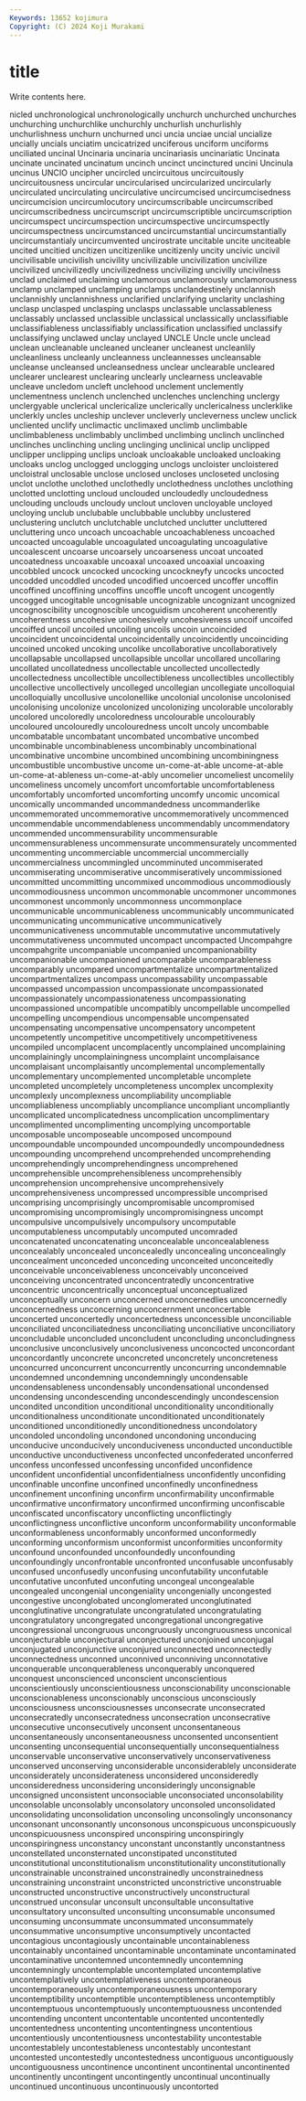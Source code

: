 ```yaml
---
Keywords: 13652 kojimura
Copyright: (C) 2024 Koji Murakami
---
```


# title

Write contents here.



nicled unchronological unchronologically unchurch unchurched
unchurches unchurching unchurchlike unchurchly unchurlish unchurlishly unchurlishness unchurn unchurned unci
uncia unciae uncial uncialize uncially uncials unciatim uncicatrized unciferous unciform
unciforms unciliated uncinal Uncinaria uncinaria uncinariasis uncinariatic Uncinata uncinate uncinated
uncinatum uncinch uncinct uncinctured uncini Uncinula uncinus UNCIO uncipher uncircled
uncircuitous uncircuitously uncircuitousness uncircular uncircularised uncircularized uncircularly uncirculated uncirculating uncirculative
uncircumcised uncircumcisedness uncircumcision uncircumlocutory uncircumscribable uncircumscribed uncircumscribedness uncircumscript uncircumscriptible uncircumscription
uncircumspect uncircumspection uncircumspective uncircumspectly uncircumspectness uncircumstanced uncircumstantial uncircumstantially uncircumstantialy uncircumvented
uncirostrate uncitable uncite unciteable uncited uncitied uncitizen uncitizenlike uncitizenly uncity
uncivic uncivil uncivilisable uncivilish uncivility uncivilizable uncivilization uncivilize uncivilized uncivilizedly
uncivilizedness uncivilizing uncivilly uncivilness unclad unclaimed unclaiming unclamorous unclamorously unclamorousness
unclamp unclamped unclamping unclamps unclandestinely unclannish unclannishly unclannishness unclarified unclarifying
unclarity unclashing unclasp unclasped unclasping unclasps unclassable unclassableness unclassably unclassed
unclassible unclassical unclassically unclassifiable unclassifiableness unclassifiably unclassification unclassified unclassify unclassifying
unclawed unclay unclayed UNCLE Uncle uncle unclead unclean uncleanable uncleaned
uncleaner uncleanest uncleanlily uncleanliness uncleanly uncleanness uncleannesses uncleansable uncleanse uncleansed
uncleansedness unclear unclearable uncleared unclearer unclearest unclearing unclearly unclearness uncleavable
uncleave uncledom uncleft unclehood unclement unclemently unclementness unclench unclenched unclenches
unclenching unclergy unclergyable unclerical unclericalize unclerically unclericalness unclerklike unclerkly uncles
uncleship unclever uncleverly uncleverness unclew unclick uncliented unclify unclimactic unclimaxed
unclimb unclimbable unclimbableness unclimbably unclimbed unclimbing unclinch unclinched unclinches unclinching
uncling unclinging unclinical unclip unclipped unclipper unclipping unclips uncloak uncloakable
uncloaked uncloaking uncloaks unclog unclogged unclogging unclogs uncloister uncloistered uncloistral
unclosable unclose unclosed uncloses uncloseted unclosing unclot unclothe unclothed unclothedly
unclothedness unclothes unclothing unclotted unclotting uncloud unclouded uncloudedly uncloudedness unclouding
unclouds uncloudy unclout uncloven uncloyable uncloyed uncloying unclub unclubable unclubbable
unclubby unclustered unclustering unclutch unclutchable unclutched unclutter uncluttered uncluttering unco
uncoach uncoachable uncoachableness uncoached uncoacted uncoagulable uncoagulated uncoagulating uncoagulative uncoalescent
uncoarse uncoarsely uncoarseness uncoat uncoated uncoatedness uncoaxable uncoaxal uncoaxed uncoaxial
uncoaxing uncobbled uncock uncocked uncocking uncockneyfy uncocks uncocted uncodded uncoddled
uncoded uncodified uncoerced uncoffer uncoffin uncoffined uncoffining uncoffins uncoffle uncoft
uncogent uncogently uncogged uncogitable uncognisable uncognizable uncognizant uncognized uncognoscibility uncognoscible
uncoguidism uncoherent uncoherently uncoherentness uncohesive uncohesively uncohesiveness uncoif uncoifed uncoiffed
uncoil uncoiled uncoiling uncoils uncoin uncoincided uncoincident uncoincidental uncoincidentally uncoincidently
uncoinciding uncoined uncoked uncoking uncolike uncollaborative uncollaboratively uncollapsable uncollapsed uncollapsible
uncollar uncollared uncollaring uncollated uncollatedness uncollectable uncollected uncollectedly uncollectedness uncollectible
uncollectibleness uncollectibles uncollectibly uncollective uncollectively uncolleged uncollegian uncollegiate uncolloquial uncolloquially
uncollusive uncolonellike uncolonial uncolonise uncolonised uncolonising uncolonize uncolonized uncolonizing uncolorable
uncolorably uncolored uncoloredly uncoloredness uncolourable uncolourably uncoloured uncolouredly uncolouredness uncolt
uncoly uncombable uncombatable uncombatant uncombated uncombative uncombed uncombinable uncombinableness uncombinably
uncombinational uncombinative uncombine uncombined uncombining uncombiningness uncombustible uncombustive uncome un-come-at-able
uncome-at-able un-come-at-ableness un-come-at-ably uncomelier uncomeliest uncomelily uncomeliness uncomely uncomfort uncomfortable
uncomfortableness uncomfortably uncomforted uncomforting uncomfy uncomic uncomical uncomically uncommanded uncommandedness
uncommanderlike uncommemorated uncommemorative uncommemoratively uncommenced uncommendable uncommendableness uncommendably uncommendatory uncommended
uncommensurability uncommensurable uncommensurableness uncommensurate uncommensurately uncommented uncommenting uncommerciable uncommercial uncommercially
uncommercialness uncommingled uncomminuted uncommiserated uncommiserating uncommiserative uncommiseratively uncommissioned uncommitted uncommitting
uncommixed uncommodious uncommodiously uncommodiousness uncommon uncommonable uncommoner uncommones uncommonest uncommonly
uncommonness uncommonplace uncommunicable uncommunicableness uncommunicably uncommunicated uncommunicating uncommunicative uncommunicatively uncommunicativeness
uncommutable uncommutative uncommutatively uncommutativeness uncommuted uncompact uncompacted Uncompahgre uncompahgrite uncompaniable
uncompanied uncompanionability uncompanionable uncompanioned uncomparable uncomparableness uncomparably uncompared uncompartmentalize uncompartmentalized
uncompartmentalizes uncompass uncompassability uncompassable uncompassed uncompassion uncompassionate uncompassionated uncompassionately uncompassionateness
uncompassionating uncompassioned uncompatible uncompatibly uncompellable uncompelled uncompelling uncompendious uncompensable uncompensated
uncompensating uncompensative uncompensatory uncompetent uncompetently uncompetitive uncompetitively uncompetitiveness uncompiled uncomplacent
uncomplacently uncomplained uncomplaining uncomplainingly uncomplainingness uncomplaint uncomplaisance uncomplaisant uncomplaisantly uncomplemental
uncomplementally uncomplementary uncomplemented uncompletable uncomplete uncompleted uncompletely uncompleteness uncomplex uncomplexity
uncomplexly uncomplexness uncompliability uncompliable uncompliableness uncompliably uncompliance uncompliant uncompliantly uncomplicated
uncomplicatedness uncomplication uncomplimentary uncomplimented uncomplimenting uncomplying uncomportable uncomposable uncomposeable uncomposed
uncompound uncompoundable uncompounded uncompoundedly uncompoundedness uncompounding uncomprehend uncomprehended uncomprehending uncomprehendingly
uncomprehendingness uncomprehened uncomprehensible uncomprehensibleness uncomprehensibly uncomprehension uncomprehensive uncomprehensively uncomprehensiveness uncompressed
uncompressible uncomprised uncomprising uncomprisingly uncompromisable uncompromised uncompromising uncompromisingly uncompromisingness uncompt
uncompulsive uncompulsively uncompulsory uncomputable uncomputableness uncomputably uncomputed uncomraded unconcatenated unconcatenating
unconcealable unconcealableness unconcealably unconcealed unconcealedly unconcealing unconcealingly unconcealment unconceded unconceding
unconceited unconceitedly unconceivable unconceivableness unconceivably unconceived unconceiving unconcentrated unconcentratedly unconcentrative
unconcentric unconcentrically unconceptual unconceptualized unconceptually unconcern unconcerned unconcernedlies unconcernedly unconcernedness
unconcerning unconcernment unconcertable unconcerted unconcertedly unconcertedness unconcessible unconciliable unconciliated unconciliatedness
unconciliating unconciliative unconciliatory unconcludable unconcluded unconcludent unconcluding unconcludingness unconclusive unconclusively
unconclusiveness unconcocted unconcordant unconcordantly unconcrete unconcreted unconcretely unconcreteness unconcurred unconcurrent
unconcurrently unconcurring uncondemnable uncondemned uncondemning uncondemningly uncondensable uncondensableness uncondensably uncondensational
uncondensed uncondensing uncondescending uncondescendingly uncondescension uncondited uncondition unconditional unconditionality unconditionally
unconditionalness unconditionate unconditionated unconditionately unconditioned unconditionedly unconditionedness uncondolatory uncondoled uncondoling
uncondoned uncondoning unconducing unconducive unconducively unconduciveness unconducted unconductible unconductive unconductiveness
unconfected unconfederated unconferred unconfess unconfessed unconfessing unconfided unconfidence unconfident unconfidential
unconfidentialness unconfidently unconfiding unconfinable unconfine unconfined unconfinedly unconfinedness unconfinement unconfining
unconfirm unconfirmability unconfirmable unconfirmative unconfirmatory unconfirmed unconfirming unconfiscable unconfiscated unconfiscatory
unconflicting unconflictingly unconflictingness unconflictive unconform unconformability unconformable unconformableness unconformably unconformed
unconformedly unconforming unconformism unconformist unconformities unconformity unconfound unconfounded unconfoundedly unconfounding
unconfoundingly unconfrontable unconfronted unconfusable unconfusably unconfused unconfusedly unconfusing unconfutability unconfutable
unconfutative unconfuted unconfuting uncongeal uncongealable uncongealed uncongenial uncongeniality uncongenially uncongested
uncongestive unconglobated unconglomerated unconglutinated unconglutinative uncongratulate uncongratulated uncongratulating uncongratulatory uncongregated
uncongregational uncongregative uncongressional uncongruous uncongruously uncongruousness unconical unconjecturable unconjectural unconjectured
unconjoined unconjugal unconjugated unconjunctive unconjured unconnected unconnectedly unconnectedness unconned unconnived
unconniving unconnotative unconquerable unconquerableness unconquerably unconquered unconquest unconscienced unconscient unconscientious
unconscientiously unconscientiousness unconscionability unconscionable unconscionableness unconscionably unconscious unconsciously unconsciousness unconsciousnesses
unconsecrate unconsecrated unconsecratedly unconsecratedness unconsecration unconsecrative unconsecutive unconsecutively unconsent unconsentaneous
unconsentaneously unconsentaneousness unconsented unconsentient unconsenting unconsequential unconsequentially unconsequentialness unconservable unconservative
unconservatively unconservativeness unconserved unconserving unconsiderable unconsiderablely unconsiderate unconsiderately unconsiderateness unconsidered
unconsideredly unconsideredness unconsidering unconsideringly unconsignable unconsigned unconsistent unconsociable unconsociated unconsolability
unconsolable unconsolably unconsolatory unconsoled unconsolidated unconsolidating unconsolidation unconsoling unconsolingly unconsonancy
unconsonant unconsonantly unconsonous unconspicuous unconspicuously unconspicuousness unconspired unconspiring unconspiringly unconspiringness
unconstancy unconstant unconstantly unconstantness unconstellated unconsternated unconstipated unconstituted unconstitutional unconstitutionalism
unconstitutionality unconstitutionally unconstrainable unconstrained unconstrainedly unconstrainedness unconstraining unconstraint unconstricted unconstrictive
unconstruable unconstructed unconstructive unconstructively unconstructural unconstrued unconsular unconsult unconsultable unconsultative
unconsultatory unconsulted unconsulting unconsumable unconsumed unconsuming unconsummate unconsummated unconsummately unconsummative
unconsumptive unconsumptively uncontacted uncontagious uncontagiously uncontainable uncontainableness uncontainably uncontained uncontaminable
uncontaminate uncontaminated uncontaminative uncontemned uncontemnedly uncontemning uncontemningly uncontemplable uncontemplated uncontemplative
uncontemplatively uncontemplativeness uncontemporaneous uncontemporaneously uncontemporaneousness uncontemporary uncontemptibility uncontemptible uncontemptibleness uncontemptibly
uncontemptuous uncontemptuously uncontemptuousness uncontended uncontending uncontent uncontentable uncontented uncontentedly uncontentedness
uncontenting uncontentingness uncontentious uncontentiously uncontentiousness uncontestability uncontestable uncontestablely uncontestableness uncontestably
uncontestant uncontested uncontestedly uncontestedness uncontiguous uncontiguously uncontiguousness uncontinence uncontinent uncontinental
uncontinented uncontinently uncontingent uncontingently uncontinual uncontinually uncontinued uncontinuous uncontinuously uncontorted
